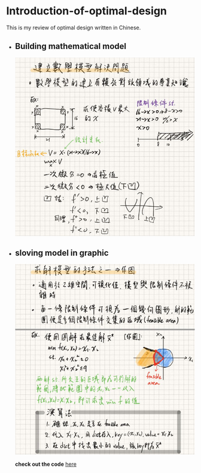 # Introduction-of-optimal-design
This is my review of optimal design written in Chinese.

- ## Building mathematical model
  ![image](https://github.com/ccjameslai/Introduction-of-optimal-design/blob/master/figure/p1.JPG)

- ## sloving model in graphic
  ![image](https://github.com/ccjameslai/Introduction-of-optimal-design/blob/master/figure/p2.JPG)
  
  **check out the code** [here](https://github.com/ccjameslai/Introduction-of-optimal-design/blob/master/code/ex2_1.py)

